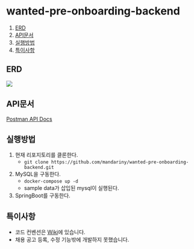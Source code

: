 # wanted-pre-onboarding-backend
1. [ERD](#erd)
2. [API문서](#api문서)
3. [실행방법](#실행방법)
4. [특이사항](#특이사항)

## ERD
<img src="https://github.com/mandariny/wanted-pre-onboarding-backend/assets/87411479/852df626-d142-4c33-8419-5894315ea81f">

## API문서
[Postman API Docs](https://documenter.getpostman.com/view/19511451/2s9YR9YXuT#062b0198-5446-4900-a579-1a32c22f6288)

## 실행방법
1. 현재 리포지토리를 클론한다.
   - `git clone https://github.com/mandariny/wanted-pre-onboarding-backend.git`
2. MySQL을 구동한다.
   - `docker-compose up -d`
   - sample data가 삽입된 mysql이 실행된다.
3. SpringBoot를 구동한다. 

## 특이사항
- 코드 컨벤션은 [Wiki](https://github.com/mandariny/wanted-pre-onboarding-backend/wiki/Git-Commit-Convention)에 있습니다.
- 채용 공고 등록, 수정 기능밖에 개발하지 못했습니다.
